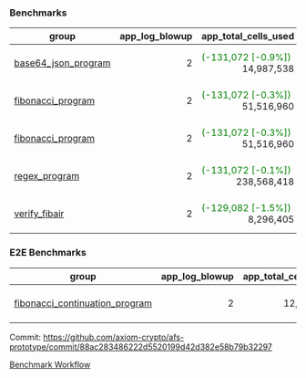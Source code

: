 ### Benchmarks
| group | app_log_blowup | app_total_cells_used | app_total_cycles | app_total_proof_time_ms | leaf_log_blowup | leaf_total_cells_used | leaf_total_cycles | leaf_total_proof_time_ms | instance | alloc |
|---|---|---|---|---|---|---|---|---|---|---|
| [ base64_json_program ](https://github.com/axiom-crypto/afs-prototype/blob/gh-pages/benchmarks-pr/875/individual/base64_json-2-2-64cpu-linux-arm64-mimalloc.md) | <div style='text-align: right'> 2 </div>  | <span style='color: green'>(-131,072 [-0.9%])</span><div style='text-align: right'> 14,987,538 </div>  | <div style='text-align: right'> 217,352 </div>  | <span style='color: green'>(-149.0 [-5.6%])</span><div style='text-align: right'> 2,504.0 </div>  | <div style='text-align: right'> 2 </div>  | <span style='color: green'>(-1,096,695 [-0.4%])</span><div style='text-align: right'> 293,322,706 </div>  | <span style='color: green'>(-24,894 [-0.4%])</span><div style='text-align: right'> 6,751,122 </div>  | <span style='color: red'>(+175.0 [+0.5%])</span><div style='text-align: right'> 35,515.0 </div>  | 64cpu-linux-arm64 | mimalloc |
| [ fibonacci_program ](https://github.com/axiom-crypto/afs-prototype/blob/gh-pages/benchmarks-pr/875/individual/fibonacci-2-2-64cpu-linux-arm64-mimalloc.md) | <div style='text-align: right'> 2 </div>  | <span style='color: green'>(-131,072 [-0.3%])</span><div style='text-align: right'> 51,516,960 </div>  | <div style='text-align: right'> 1,500,219 </div>  | <span style='color: red'>(+21.0 [+0.3%])</span><div style='text-align: right'> 6,414.0 </div>  | <div style='text-align: right'> 2 </div>  | <span style='color: green'>(-265,633 [-0.2%])</span><div style='text-align: right'> 143,352,660 </div>  | <span style='color: green'>(-2,643 [-0.1%])</span><div style='text-align: right'> 3,503,937 </div>  | <span style='color: red'>(+127.0 [+0.7%])</span><div style='text-align: right'> 17,856.0 </div>  | 64cpu-linux-arm64 | mimalloc |
| [ fibonacci_program ](https://github.com/axiom-crypto/afs-prototype/blob/gh-pages/benchmarks-pr/875/individual/fibonacci-2-2-64cpu-linux-x64-jemalloc.md) | <div style='text-align: right'> 2 </div>  | <span style='color: green'>(-131,072 [-0.3%])</span><div style='text-align: right'> 51,516,960 </div>  | <div style='text-align: right'> 1,500,219 </div>  | <span style='color: red'>(+439.0 [+6.3%])</span><div style='text-align: right'> 7,422.0 </div>  | <div style='text-align: right'> 2 </div>  | <span style='color: green'>(-275,063 [-0.2%])</span><div style='text-align: right'> 143,341,070 </div>  | <span style='color: green'>(-3,432 [-0.1%])</span><div style='text-align: right'> 3,502,855 </div>  | <span style='color: red'>(+733.0 [+3.9%])</span><div style='text-align: right'> 19,612.0 </div>  | 64cpu-linux-x64 | jemalloc |
| [ regex_program ](https://github.com/axiom-crypto/afs-prototype/blob/gh-pages/benchmarks-pr/875/individual/regex-2-2-64cpu-linux-arm64-mimalloc.md) | <div style='text-align: right'> 2 </div>  | <span style='color: green'>(-131,072 [-0.1%])</span><div style='text-align: right'> 238,568,418 </div>  | <div style='text-align: right'> 4,181,278 </div>  | <span style='color: green'>(-363.0 [-1.3%])</span><div style='text-align: right'> 26,891.0 </div>  | <div style='text-align: right'> 2 </div>  | <span style='color: green'>(-300,089 [-0.1%])</span><div style='text-align: right'> 314,576,601 </div>  | <span style='color: green'>(-3,878 [-0.1%])</span><div style='text-align: right'> 7,305,884 </div>  | <span style='color: green'>(-245.0 [-0.7%])</span><div style='text-align: right'> 37,002.0 </div>  | 64cpu-linux-arm64 | mimalloc |
| [ verify_fibair ](https://github.com/axiom-crypto/afs-prototype/blob/gh-pages/benchmarks-pr/875/individual/verify_fibair-2-2-64cpu-linux-arm64-mimalloc.md) | <div style='text-align: right'> 2 </div>  | <span style='color: green'>(-129,082 [-1.5%])</span><div style='text-align: right'> 8,296,405 </div>  | <span style='color: red'>(+94 [+0.0%])</span><div style='text-align: right'> 198,613 </div>  | <span style='color: green'>(-212.0 [-12.9%])</span><div style='text-align: right'> 1,432.0 </div>  | <div style='text-align: right'> - </div>  | <div style='text-align: right'> - </div>  | <div style='text-align: right'> - </div>  | <div style='text-align: right'> - </div>  | 64cpu-linux-arm64 | mimalloc |

### E2E Benchmarks
| group | app_log_blowup | app_total_cells_used | app_total_cycles | app_total_proof_time_ms | leaf_log_blowup | leaf_total_cells_used | leaf_total_cycles | leaf_total_proof_time_ms | root_log_blowup | root_total_cells_used | root_total_cycles | root_total_proof_time_ms | internal_log_blowup | internal_total_cells_used | internal_total_cycles | internal_total_proof_time_ms | instance | alloc |
|---|---|---|---|---|---|---|---|---|---|---|---|---|---|---|---|---|---|---|
| [ fibonacci_continuation_program ](https://github.com/axiom-crypto/afs-prototype/blob/gh-pages/benchmarks-pr/875/individual/fib_e2e-2-2-2-2-64cpu-linux-arm64-mimalloc.md) | <div style='text-align: right'> 2 </div>  | <div style='text-align: right'> 12,161,130 </div>  | <div style='text-align: right'> 12,000,219 </div>  | <div style='text-align: right'> 36,999.0 </div>  | <div style='text-align: right'> 2 </div>  | <div style='text-align: right'> 144,043,688 </div>  | <div style='text-align: right'> 3,637,604 </div>  | <div style='text-align: right'> 73,277.0 </div>  | <div style='text-align: right'> 2 </div>  | <div style='text-align: right'> 987,138,687 </div>  | <div style='text-align: right'> 24,118,416 </div>  | <div style='text-align: right'> 94,711.0 </div>  | <div style='text-align: right'> 2 </div>  | <div style='text-align: right'> 858,808,666 </div>  | <div style='text-align: right'> 21,775,234 </div>  | <div style='text-align: right'> 84,339.0 </div>  | 64cpu-linux-arm64 | mimalloc |


Commit: https://github.com/axiom-crypto/afs-prototype/commit/88ac283486222d5520199d42d382e58b79b32297

[Benchmark Workflow](https://github.com/axiom-crypto/afs-prototype/actions/runs/12088828368)
